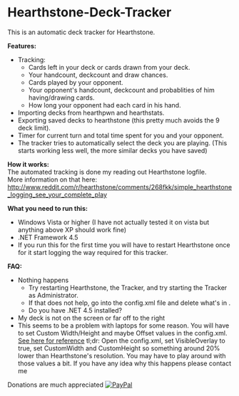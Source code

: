 Hearthstone-Deck-Tracker
========================

This is an automatic deck tracker for Hearthstone.

**Features:**  
- Tracking:
  - Cards left in your deck or cards drawn from your deck.
  - Your handcount, deckcount and draw chances.
  - Cards played by your opponent.
  - Your opponent's handcount, deckcount and probablities of him having/drawing cards.
  - How long your opponent had each card in his hand.
- Importing decks from hearthpwn and hearthstats.
- Exporting saved decks to hearthstone (this pretty much avoids the 9 deck limit).
- Timer for current turn and total time spent for you and your opponent.
- The tracker tries to automatically select the deck you are playing. (This starts working less well, the more similar decks you have saved)

**How it works:**  
The automated tracking is done my reading out Hearthstone logfile.  
More information on that  here: http://www.reddit.com/r/hearthstone/comments/268fkk/simple_hearthstone_logging_see_your_complete_play

**What you need to run this:**
- Windows Vista or higher (I have not actually tested it on vista but anything above XP should work fine)
- .NET Framework 4.5
- If you run this for the first time you will have to restart Hearthstone once for it start logging the way required for this tracker.

**FAQ:**
- Nothing happens
  - Try restarting Hearthstone, the Tracker, and try starting the Tracker as Administrator.
  - If that does not help, go into the config.xml file and delete what's in <HearthstoneDirectory>.
  - Do you have .NET 4.5 installed?
- My deck is not on the screen or far off to the right
 - This seems to be a problem with laptops for some reason. You will have to set Custom Width/Height and maybe Offset values in the config.xml. [See here for reference](http://www.reddit.com/r/hearthstone/comments/26seey/automatic_deck_tracker_and_more_with_ingame/chv32lx) 
tl;dr: Open the config.xml, set VisibleOverlay to true, set CustomWidth and CustomHeight so something around 20% lower than Hearthstone's resolution. You may have to play around with those values a bit. If you have any idea why this happens please contact me

Donations are much appreciated
[![PayPal](https://www.paypalobjects.com/en_US/i/btn/btn_donate_SM.gif)](https://www.paypal.com/cgi-bin/webscr?cmd=_s-xclick&hosted_button_id=PZDMUT88NLFYJ)
